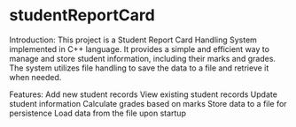 # studentReportCard
Introduction:
This project is a Student Report Card Handling System implemented in C++ language. It provides a simple and efficient way to manage and store student information, including their marks and grades. The system utilizes file handling to save the data to a file and retrieve it when needed.

Features:
Add new student records
View existing student records
Update student information
Calculate grades based on marks
Store data to a file for persistence
Load data from the file upon startup
